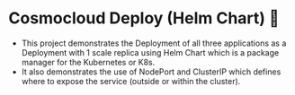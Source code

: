 # Cosmocloud Deploy (Helm Chart) 🚀

- This project demonstrates the Deployment of all three applications as a Deployment with 1 scale replica using Helm Chart which is a package manager for the Kubernetes or K8s.
- It also demonstrates the use of NodePort and ClusterIP which defines where to expose the service (outside or within the cluster).
